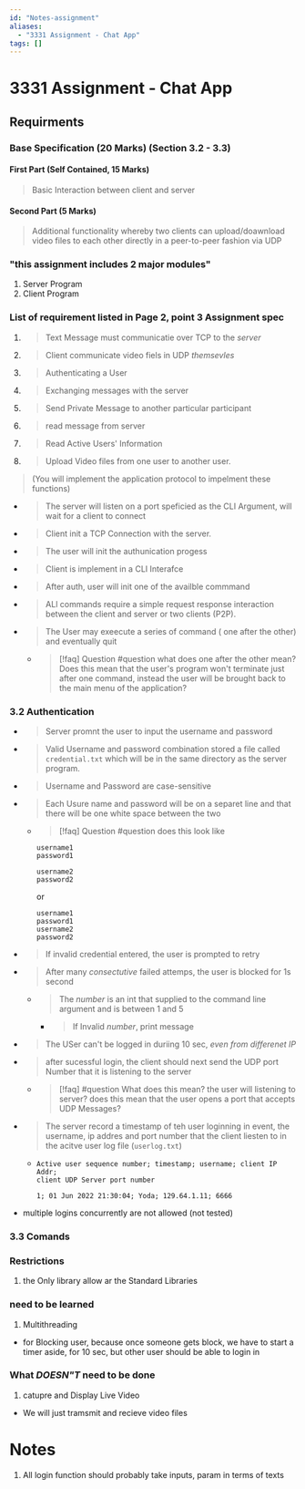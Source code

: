 ```yaml
---
id: "Notes-assignment"
aliases:
  - "3331 Assignment - Chat App"
tags: []
---
```


# 3331 Assignment - Chat App


## Requirments

### Base Specification (20 Marks) (Section 3.2 - 3.3)
#### First Part (Self Contained, 15 Marks)
> Basic Interaction between client and server

#### Second Part (5 Marks)
> Additional functionality whereby two clients can upload/doawnload video
files to each other directly in a peer-to-peer fashion via UDP

### "this assignment includes 2 major modules"
1. Server Program
2. Client Program

### List of requirement listed in Page 2, point 3 Assignment spec
1. > Text Message must communicatie over TCP to the _server_
2. > Client communicate video fiels in UDP _themsevles_
3. > Authenticating a User
4. > Exchanging messages with the server
5. > Send Private Message to another particular participant
6. > read message from server
7. > Read Active Users' Information
8. > Upload Video files from one user to another user.

> (You will implement the application protocol to impelment these functions)

- > The server will listen on a port speficied as the CLI Argument, 
will wait for a client to connect
- > Client init a TCP Connection with the server.
- > The user will init the authunication progess
- > Client is implement in a CLI Interafce 
- > After auth, user will init one of the availble commmand
- > ALl commands require a simple request response interaction between the
client and server or two clients (P2P).
- > The User may exeecute a series of command ( one after the other) and 
eventually quit 
  - > [!faq] Question #question
    > what does one after the other mean? Does this mean that the user's 
      program won't terminate just after one command, instead the user will 
      be brought back to the main menu of the application?


### 3.2 Authentication
- > Server promnt the user to input the username and password 
- > Valid Username and password combination stored a file called `credential.txt`
which will be in the same directory as the server program.
- > Username and Password are case-sensitive
- > Each Usure name and password will be on a separet line and that there 
will be one white space between the two
  - > [!faq] Question #question
    > does this look like
      ```
      username1
      password1

      username2
      password2
      ```
      or
      ```
      username1
      password1
      username2
      password2
      ```
    <!-- - Probably the second one eh? -->


- > If invalid credential entered, the user is prompted to retry
- > After many _consectutive_ failed attemps, the user is blocked for 1s second
  - > The $number$ is an int that supplied to the command line argument and
    is between 1 and 5
    - > If Invalid $number$, print message 
- > The USer can't be logged in duriing 10 sec, _even from differenet IP_
- > after sucessful login, the client should next send the UDP port Number 
that it is listening to the server
  - > [!faq] #question
    > What does this mean? the user will listening to server?
    > does this mean that the user opens a port that accepts UDP Messages?
- > The server record a timestamp of teh user loginning in event, the username,
ip addres and port number that the client liesten to in the acitve user log 
file (`userlog.txt`)
   -  ```
      Active user sequence number; timestamp; username; client IP Addr; 
      client UDP Server port number

      1; 01 Jun 2022 21:30:04; Yoda; 129.64.1.11; 6666
      ```

- multiple logins concurrently are not allowed (not tested)

### 3.3 Comands


### Restrictions
1. the Only library allow ar the Standard Libraries





### need to be learned
1. Multithreading
  - for Blocking user, because once someone gets block, we have to start a 
  timer aside, for 10 sec, but other user should be able to login in



### What _DOESN"T_ need to be done
1. catupre and Display Live Video
  - We will just tramsmit and recieve video files

# Notes
1. All login function should probably take inputs, param in terms of texts
